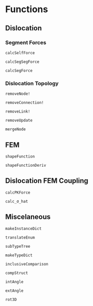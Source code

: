 # Functions

## Dislocation

### Segment Forces
```@docs
calcSelfForce

calcSegSegForce

calcSegForce
```

### Dislocation Topology
```@docs
removeNode!

removeConnection!

removeLink!

removeUpdate

mergeNode
```

## FEM
```@docs
shapeFunction

shapeFunctionDeriv
```

## Dislocation FEM Coupling
```@docs
calcPKForce

calc_σ_hat
```

## Miscelaneous
```@docs
makeInstanceDict

translateEnum

subTypeTree

makeTypeDict

inclusiveComparison

compStruct

intAngle

extAngle

rot3D
```
